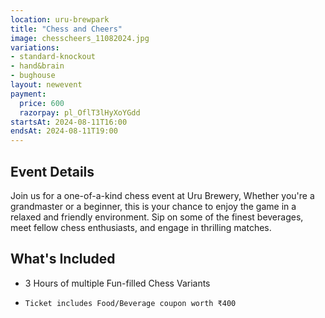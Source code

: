 ```yaml
---
location: uru-brewpark
title: "Chess and Cheers"
image: chesscheers_11082024.jpg
variations:
- standard-knockout
- hand&brain
- bughouse
layout: newevent
payment:
  price: 600
  razorpay: pl_OflT3lHyXoYGdd
startsAt: 2024-08-11T16:00
endsAt: 2024-08-11T19:00
---
```

## Event Details

Join us for a one-of-a-kind chess event at Uru Brewery,
Whether you're a grandmaster or a beginner, this is your chance to enjoy the game in a relaxed and friendly environment.
Sip on some of the finest beverages, meet fellow chess enthusiasts, and engage in thrilling matches.

## What's Included

* 3 Hours of multiple Fun-filled Chess Variants
- `Ticket includes Food/Beverage coupon worth ₹400`

